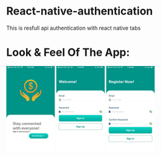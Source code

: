 # React-native-authentication
This is resfull api authentication with react native
tabs
# Look & Feel Of The App:

<img src="./assets/readmfiles/img3.jpeg" width="128"/>
<img src="./assets/readmfiles/img1.jpeg" width="128"/>
<img src="./assets/readmfiles/img2.jpeg" width="128"/>
